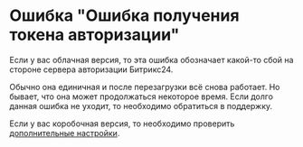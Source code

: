 # Ошибка "Ошибка получения токена авторизации"

Если у вас облачная версия, то эта ошибка обозначает какой-то сбой на стороне сервера авторизации Битрикс24.&#x20;

Обычно она единичная и после перезагрузки всё снова работает. Но бывает, что она может продолжаться некоторое время. Если долго данная ошибка не уходит, то необходимо обратиться в поддержку.&#x20;



Если у вас коробочная версия, то необходимо проверить [дополнительные настройки](https://docs.olchat.io/ustanovka-i-nastroika/dopolnitelnye-nastroiki-dlya-korobochnoi-versii-bitriks24#servera-bitriks24).
